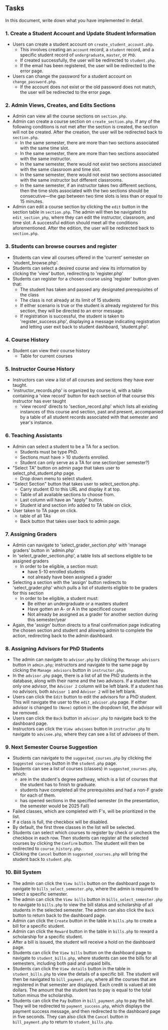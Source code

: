 ## Tasks

In this document, write down what you have implemented in detail.

### 1. Create a Student Account and Update Student Information

- Users can create a student account on `create_student_account.php`.
    - This involves creating an `account` record, a `student` record, and a specific student record of `undergraduate`, `master`, or `PhD`.
    - If created successfully, the user will be redirected to `student.php`.
    - If the email has been registered, the user will be redirected to the error page.
- Users can change the password for a student account on `change_password.php`.
    - If the account does not exist or the old password does not match, the user will be redirected to the error page.


### 2. Admin Views, Creates, and Edits Sections

- Admin can view all the course sections on `section.php`.
- Admin can create a course section on `create_section.php`. If any of the following conditions is not met after the section is created, the section will not be created. After the creation, the user will be redirected back to `section.php`.
  - In the same semester, there are more than two sections associated with the same time slot.
  - In the same semester, there are more than two sections associated with the same instructor.
  - In the same semester, there would not exist two sections associated with the same classroom and time slot.
  - In the same semester, there would not exist two sections associated with the same instructor but different classrooms.
  - In the same semester, if an instructor takes two different sections, then the time slots associated with the two sections should be consecutive—the gap between two time slots is less than or equal to 15 minutes.
- Admin can edit a course section by clicking the `edit` button in the section table in `section.php`. The admin will then be navigated to `edit_section_php`, where they can edit the instructor, classroom, and time slot. A successful edition should meet all the conditions aforementioned. After the edition, the user will be redirected back to `section.php`.

### 3. Students can browse courses and register

- Students can view all courses offered in the 'current' semester on 'student_browse.php'.
- Students can select a desired course and view its information by clicking the 'view' button, redirecting to 'register.php'
- Students can register for a chosen course using 'register' button given that:
  - The student has taken and passed any designated prerequisites of the class
  - The class is not already at its limit of 15 students
  - If either scenario is true or the student is already registered for this section, they will be directed to an error message.
  - If registration is successful, the student is taken to 'register_success.php', displaying a message indicating registration and letting user
    exit back to student dashboard, 'student.php'.

### 4. Course History
- Student can view their course history
  - Table for current courses

### 5. Instructor Course History

- Instructors can view a list of all courses and sections they have ever taught.
- 'instructor_records.php' is organized by course id, with a table containing a 'view record' button for each section of that course this instructor has ever taught
  - 'view record' directs to 'section_record.php' which lists all existing instances of this course and section, past and present, accompanied by a table of all student records associated with that semester and year's instance.

### 6. Teaching Assistants
- Admin can select a student to be a TA for a section.
  - Students must be type PhD.
  - Sections must have > 10 students enrolled.
  - Student can only serve as a TA for one section(per semester?)
- "Select TA" button on admin page that takes user to select_phd_student.php page.
  - Drop down menu to select student.
- "Select Section" button that takes user to select_section.php.
  - Carry student ID to this URL and display it at top.
  - Table of all available sections to choose from.
  - Last column will have an "apply" button.
  - Student id and section info added to TA table on click.
- User taken to TA page on click.
  - table of all TAs
  - Back button that takes user back to admin page.

### 7. Assigning Graders

- Admin can navigate to 'select_grader_section.php' with 'manage graders' button in 'admin.php'
- In 'select_grader_section.php', a table lists all sections eligible to be assigned graders
  - In order to be eligible, a section must:
    - have 5-10 enrolled students
    - not already have been assigned a grader
- Selecting a section with the 'assign' button redirects to 'select_grader.php' which pulls a list of students eligible to be graders for this section
  - In order to be eligible, a student must:
    - Be either an undergraduate or a masters student
    - Have gotten an A- or A in the specificed course
    - Not already be assigned as a grader for another section during this semester/year
- Again, the 'assign' button directs to a final confirmation page indicating the chosen section and student and allowing admin to complete the action, redirecting back to the admin dashboard.

### 8. Assigning Advisors for PhD Students

- The admin can navigate to `advisor.php` by clicking the `Manage advisors` button in `admin.php`; instructors and navigate to the same page by clicking the `Manage advisors` button in `instructor.php`.
- In the `advisor.php` page, there is a list of all the PhD students in the database, along with their name and the two advisors. If a student has only one advisor, the `Advisor 2` column will be left blank. If a student has no advisors, both `Advisor 1` and `Advisor 2` will be left blank.
- Users can click the `Edit` button to edit the advisors for a PhD student. This will navigate the user to the `edit_advisor.php` page. If either advisor is changed to `(None)` option in the dropdown list, the advisor will be removed.
- Users can click the `Back` button in `advisor.php` to navigate back to the dashboard page.
- Instructors can click the `View advisees` button in `instructor.php` to navigate to `advisee.php`, where they can see a list of advisees of them.


### 9. Next Semester Course Suggestion

- Students can navigate to the `suggested_courses.php` by clicking the `Suggested courses` button in the `student.php` page.
- Students can see a list of courses (classes) in `suggested_courses.php`, which:
  - are in the student's degree pathway, which is a list of courses that the student has to finish to graduate.
  - students have completed all the prerequisites and had a non-F grade for each of them.
  - has opened sections in the specified semester (in the presentation, the semester would be 2025 Fall)
- Failed classes, which are completed with F's, will be prioritized in the list.
- If a class is full, the checkbox will be disabled.
- By default, the first three classes in the list will be selected.
- Students can select which courses to register by check or uncheck the checkbox in each row. Then students can register all the selected courses by clicking the `Confirm` button. The student will then be redirected to `course_history.php`.
- Clicking the `Cancel` button in `suggested_courses.php` will bring the student back to `student.php`.


### 10. Bill System

- The admin can click the `View bills` button on the dashboard page to navigate to `bills_select_semester.php`, where the admin is required to select a specific semester.
- The admin can click the `View bills` button in `bills_select_semester.php` to navigate to `bills.php` to view the bill status and scholarship of all students in the selected semester. The admin can also click the `Back` button to return back to the dashboard page.
- Admin can click the `Create` button in the table in `bills.php` to create a bill for a specific student.
- Admin can click the `Reward` button in the table in `bills.php` to reward a scholarship for a specific student.
- After a bill is issued, the student will receive a hold on the dashboard page.
- Students can click the `View bills` button on the dashboard page to navigate to `student_bills.php`, where students can see the bills for all semesters, including both paid and unpaid bills.
- Students can click the `View details` button in the table in `student_bills.php` to view the details of a specific bill. The student will then be navigated to `bill_payment.php`, where all the courses that are registered in that semester are displayed. Each credit is valued at `800` dollars. The amount that the student has to pay is equal to the total tuition minus the scholarship.
- Students can click the `Pay` button in `bill_payment.php` to pay the bill. They will be redirected to `payment_success.php`, which displays the payment success message, and then redirected to the dashboard page in five seconds. They can also click the `Cancel` button in `bill_payment.php` to return to `student_bills.php`.
